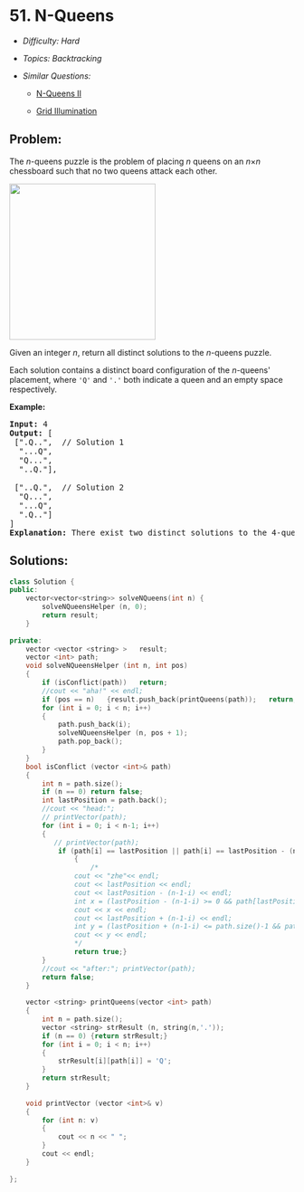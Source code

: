 # 51. N-Queens

* *Difficulty: Hard*

* *Topics: Backtracking*

* *Similar Questions:*

  * [N-Queens II](./tests/n-queens.md)

  * [Grid Illumination](./tests/n-queens.md)

## Problem:

<p>The <em>n</em>-queens puzzle is the problem of placing <em>n</em> queens on an <em>n</em>&times;<em>n</em> chessboard such that no two queens attack each other.</p>

<p><img alt="" src="https://assets.leetcode.com/uploads/2018/10/12/8-queens.png" style="width: 258px; height: 276px;" /></p>

<p>Given an integer <em>n</em>, return all distinct solutions to the <em>n</em>-queens puzzle.</p>

<p>Each solution contains a distinct board configuration of the <em>n</em>-queens&#39; placement, where <code>&#39;Q&#39;</code> and <code>&#39;.&#39;</code> both indicate a queen and an empty space respectively.</p>

<p><strong>Example:</strong></p>

<pre>
<strong>Input:</strong> 4
<strong>Output:</strong> [
 [&quot;.Q..&quot;,  // Solution 1
  &quot;...Q&quot;,
  &quot;Q...&quot;,
  &quot;..Q.&quot;],

 [&quot;..Q.&quot;,  // Solution 2
  &quot;Q...&quot;,
  &quot;...Q&quot;,
  &quot;.Q..&quot;]
]
<strong>Explanation:</strong> There exist two distinct solutions to the 4-queens puzzle as shown above.
</pre>

## Solutions:

```c++
class Solution {
public:
    vector<vector<string>> solveNQueens(int n) {
        solveNQueensHelper (n, 0);
        return result;
    }
    
private:
    vector <vector <string> >   result;
    vector <int> path;
    void solveNQueensHelper (int n, int pos)
    {
        if (isConflict(path))   return;
        //cout << "aha!" << endl;
        if (pos == n)   {result.push_back(printQueens(path));   return;}
        for (int i = 0; i < n; i++)
        {
            path.push_back(i);
            solveNQueensHelper (n, pos + 1);
            path.pop_back();
        }
    }
    bool isConflict (vector <int>& path)
    {
        int n = path.size();
        if (n == 0) return false;
        int lastPosition = path.back();
        //cout << "head:";
        // printVector(path);
        for (int i = 0; i < n-1; i++)
        {
           // printVector(path);
            if (path[i] == lastPosition || path[i] == lastPosition - (n-1-i) ||  path[i] == lastPosition + (n-1-i) )
                {
                    /*
                cout << "zhe"<< endl; 
                cout << lastPosition << endl;
                cout << lastPosition - (n-1-i) << endl;
                int x = (lastPosition - (n-1-i) >= 0 && path[lastPosition - (n-1-i)] == lastPosition)? 1:0;
                cout << x << endl;
                cout << lastPosition + (n-1-i) << endl;
                int y = (lastPosition + (n-1-i) <= path.size()-1 && path[lastPosition + (n-1-i)] == lastPosition)? 1:0;
                cout << y << endl;
                */
                return true;}
        }
        //cout << "after:"; printVector(path);
        return false;
    }
    
    vector <string> printQueens(vector <int> path)
    {
        int n = path.size();
        vector <string> strResult (n, string(n,'.'));
        if (n == 0) {return strResult;}
        for (int i = 0; i < n; i++)
        {
            strResult[i][path[i]] = 'Q';
        }
        return strResult;
    }
    
    void printVector (vector <int>& v)
    {
        for (int n: v)
        {
            cout << n << " ";
        }
        cout << endl;
    }
    
};
```
